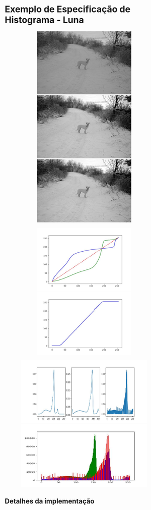 # Exemplo de Especificação de Histograma - Luna

<p align="center">
    <img src="../readmeImg/luna.jpg" width="300px" height="200px">
    <img src="../readmeImg/lunaReferencia.jpg" width="300px" height="200px">
    <img src="../readmeImg/luna_output.jpg" width="300px" height="200px">
</p>

<p align="center">
    <img src="./readmeImg/funcao_inversa.jpg" width="300px" height="200px">
    <img src="./readmeImg/funcao_transformacao.jpg" width="300px" height="200px">
</p>

<p align="center">
    <img src="./readmeImg/histogramas.jpg" width="400px" height="200px">
    <img src="./readmeImg/histogramas_juntos.jpg" width="400px" height="200px">
</p>

## Detalhes da implementação
